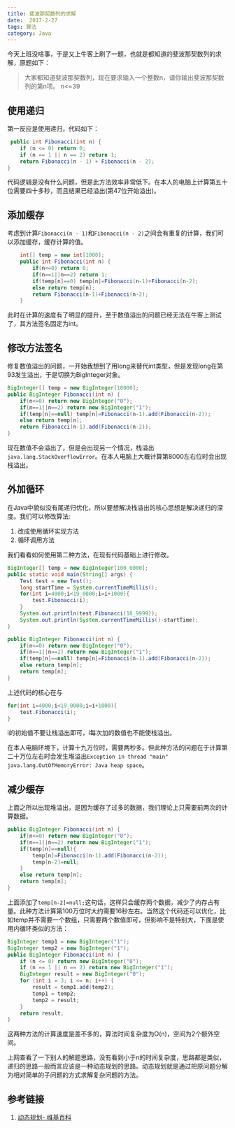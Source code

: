 ```yaml
---
title: 斐波那契数列的求解
date:  2017-2-27
tags: 算法
category: Java
---
```

今天上班没啥事，于是又上牛客上刷了一题，也就是都知道的斐波那契数列的求解，原题如下：

> 大家都知道斐波那契数列，现在要求输入一个整数n，请你输出斐波那契数列的第n项。 n<=39

## 使用递归
第一反应是使用递归，代码如下：
```java
 public int Fibonacci(int n) {
	if (n <= 0) return 0;
	if (n == 1 || n == 2) return 1;
	return Fibonacci(n - 1) + Fibonacci(n - 2);
}
```
代码逻辑是没有什么问题，但是此方法效率非常低下。在本人的电脑上计算第五十位需要四十多秒，而且结果已经溢出(第47位开始溢出)。

<!--more-->

## 添加缓存
考虑到计算`Fibonacci(n - 1)`和`Fibonacci(n - 2)`之间会有重复的计算，我们可以添加缓存，缓存计算的值。
```java
    int[] temp = new int[1000];
    public int Fibonacci(int n) {
        if(n<=0) return 0;
        if(n==1||n==2) return 1;
        if(temp[n]==0) temp[n]=Fibonacci(n-1)+Fibonacci(n-2);
        else return temp[n];
        return Fibonacci(n-1)+Fibonacci(n-2);
    }
```
此时在计算的速度有了明显的提升，至于数值溢出的问题已经无法在牛客上测试了，其方法签名固定为int。

## 修改方法签名
修复数值溢出的问题，一开始我想到了用long来替代int类型，但是发现long在第93发生溢出，于是切换为BigInteger对象。
```java
BigInteger[] temp = new BigInteger[10000];
public BigInteger Fibonacci(int n) {
	if(n<=0) return new BigInteger("0");
	if(n==1||n==2) return new BigInteger("1");
	if(temp[n]==null) temp[n]=Fibonacci(n-1).add(Fibonacci(n-2));
	else return temp[n];
	return Fibonacci(n-1).add(Fibonacci(n-2));
}
```
现在数值不会溢出了，但是会出现另一个情况，栈溢出` java.lang.StackOverflowError`。在本人电脑上大概计算第8000左右位时会出现栈溢出。

## 外加循环
在Java中貌似没有尾递归优化，所以要想解决栈溢出的核心思想是解决递归的深度。我们可以修改算法:
1. 改成使用循环实现方法
2. 循环调用方法

我们看看如何使用第二种方法，在现有代码基础上进行修改。
```java
BigInteger[] temp = new BigInteger[100_0000];
public static void main(String[] args) {
	Test test = new Test();
	long startTime = System.currentTimeMillis();
	for(int i=4000;i<19_0000;i=i+1000){
		test.Fibonacci(i);
	}
	System.out.println(test.Fibonacci(18_9999));
	System.out.println(System.currentTimeMillis()-startTime);
}

public BigInteger Fibonacci(int n) {
	if(n<=0) return new BigInteger("0");
	if(n==1||n==2) return new BigInteger("1");
	if(temp[n]==null) temp[n]=Fibonacci(n-1).add(Fibonacci(n-2));
	else return temp[n];
	return temp[n];
}
```
上述代码的核心在与
```java
for(int i=4000;i<19_0000;i=i+1000){
	test.Fibonacci(i);
}
```
i的初始值不要让栈溢出即可，i每次加的数值也不能使栈溢出。

在本人电脑环境下，计算十九万位时，需要两秒多。但此种方法的问题在于计算第二十万位左右时会发生堆溢出`Exception in thread "main" java.lang.OutOfMemoryError: Java heap space`。

## 减少缓存
上面之所以出现堆溢出，是因为缓存了过多的数据，我们理论上只需要前两次的计算数据。
```java
public BigInteger Fibonacci(int n) {
	if(n<=0) return new BigInteger("0");
	if(n==1||n==2) return new BigInteger("1");
	if(temp[n]==null){
		temp[n]=Fibonacci(n-1).add(Fibonacci(n-2));
		temp[n-2]=null;
	}
	else return temp[n];
	return temp[n];
}
```
上面添加了`temp[n-2]=null;`这句话，这样只会缓存两个数据，减少了内存占有量。此种方法计算第100万位时大约需要16秒左右。当然这个代码还可以优化，比如temp并不需要一个数组，只需要两个数值即可，但影响不是特别大，下面是使用内循环类似的方法：
```java
BigInteger temp1 = new BigInteger("1");
BigInteger temp2 = new BigInteger("1");
public BigInteger Fibonacci(int n) {
	if (n <= 0) return new BigInteger("0");
	if (n == 1 || n == 2) return new BigInteger("1");
	BigInteger result = new BigInteger("0");
	for (int i = 3; i <= n; i++) {
		result = temp1.add(temp2);
		temp1 = temp2;
		temp2 = result;
	}
	return result;
}
```
这两种方法的计算速度是差不多的，算法时间复杂度为O(n)，空间为2个额外空间。

上网查看了一下别人的解题思路，没有看到小于n的时间复杂度，思路都是类似，递归的思路一般而言应该是一种动态规划的思路。动态规划就是通过把原问题分解为相对简单的子问题的方式求解复杂问题的方法。


## 参考链接
1. [动态规划- 维基百科](https://zh.wikipedia.org/zh-cn/动态规划)